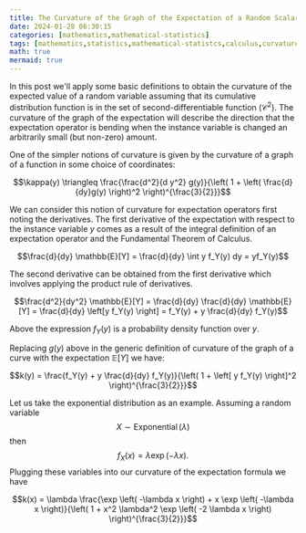 ```yaml
---
title: The Curvature of the Graph of the Expectation of a Random Scalar
date: 2024-01-28 06:30:15
categories: [mathematics,mathematical-statistics]
tags: [mathematics,statistics,mathematical-statistcs,calculus,curvature,curvature-of-a-graph,expectation,expectation-operator,functions,random-variable,random-element,random-scalar,exponential-distribution]
math: true
mermaid: true
---
```



In this post we'll apply some basic definitions to obtain the curvature of the expected value of a random variable assuming that its cumulative distribution function is in the set of second-differentiable function ($\mathcal{C}^2$). The curvature of the graph of the expectation will describe the direction that the expectation operator is bending when the instance variable is changed an arbitrarily small (but non-zero) amount.

One of the simpler notions of curvature is given by the curvature of a graph of a function in some choice of coordinates:

$$\kappa(y) \triangleq \frac{\frac{d^2}{d y^2} g(y)}{\left( 1 + \left( \frac{d}{dy}g(y) \right)^2 \right)^{\frac{3}{2}}}$$

We can consider this notion of curvature for expectation operators first noting the derivatives. The first derivative of the expectation with respect to the instance variable $y$ comes as a result of the integral definition of an expectation operator and the Fundamental Theorem of Calculus.

$$\frac{d}{dy} \mathbb{E}[Y] = \frac{d}{dy} \int y f_Y(y) dy = yf_Y(y)$$

The second derivative can be obtained from the first derivative which involves applying the product rule of derivatives. 

$$\frac{d^2}{dy^2} \mathbb{E}[Y] = \frac{d}{dy} \frac{d}{dy} \mathbb{E}[Y] = \frac{d}{dy} \left[y f_Y(y) \right] = f_Y(y) + y \frac{d}{dy} f_Y(y)$$

Above the expression $f_Y(y)$ is a probability density function over $y$.

Replacing $g(y)$ above in the generic definition of curvature of the graph of a curve with the expectation $\mathbb{E}[Y]$ we have:

$$k(y) = \frac{f_Y(y) + y \frac{d}{dy} f_Y(y)}{\left( 1 + \left[ y f_Y(y) \right]^2 \right)^{\frac{3}{2}}}$$

Let us take the exponential distribution as an example. Assuming a random variable $$X \sim \operatorname{Exponential}(\lambda)$$
then $$f_X(x) = \lambda \exp \left( -\lambda x \right).$$
Plugging these variables into our curvature of the expectation formula we have

$$k(x) = \lambda \frac{\exp \left( -\lambda x \right) + x \exp \left( -\lambda x \right)}{\left( 1 + x^2 \lambda^2 \exp \left( -2 \lambda x \right) \right)^{\frac{3}{2}}}$$

